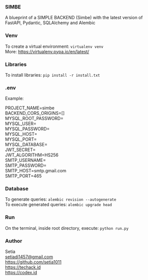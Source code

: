 ### SIMBE
A blueprint of a SIMPLE BACKEND (Simbe) with the latest version of FastAPI, Pydantic, SQLAlchemy and Alembic

### Venv
To create a virtual environment: `virtualenv venv`\
More: https://virtualenv.pypa.io/en/latest/

### Libraries
To install libraries: `pip install -r install.txt`

### .env
Example:

PROJECT_NAME=simbe\
BACKEND_CORS_ORIGINS=[] \
MYSQL_ROOT_PASSWORD= \
MYSQL_USER= \
MYSQL_PASSWORD= \
MYSQL_HOST= \
MYSQL_PORT= \
MYSQL_DATABASE= \
JWT_SECRET= \
JWT_ALGORITHM=HS256 \
SMTP_USERNAME= \
SMTP_PASSWORD= \
SMTP_HOST=smtp.gmail.com \
SMTP_PORT=465

### Database
To generate queries: `alembic revision --autogenerate`\
To execute generated queries: `alembic upgrade head`

### Run
On the terminal, inside root directory, execute: `python run.py`

### Author
Setia\
setiadi1457@gmail.com\
https://github.com/setia1011 \
https://techack.id \
https://codex.id